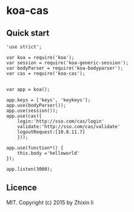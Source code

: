 # koa-cas


## Quick start


```
'use strict';

var koa = require('koa');
var session = require('koa-generic-session');
var bodyParser = require('koa-bodyparser');
var cas = require('koa-cas');


var app = koa();

app.keys = ['keys', 'keykeys'];
app.use(bodyParser());
app.use(session());
app.use(cas({
    login:'http://sso.com/cas/login'
    validate:'http://sso.com/cas/validate'
    logoutRequest:[10.8.11.7]
    }));

app.use(function*() {
    this.body ='helloworld'
});

app.listen(3000);

```


## Licence

MIT. Copyright (c) 2015 by Zhixin li

